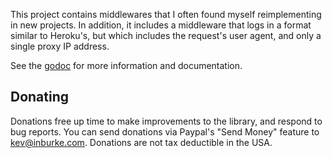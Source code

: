 This project contains middlewares that I often found myself reimplementing
in new projects. In addition, it includes a middleware that logs in a format
similar to Heroku's, but which includes the request's user agent, and only a
single proxy IP address.

See the [godoc](https://godoc.org/github.com/kevinburke/handlers) for more
information and documentation.

## Donating

Donations free up time to make improvements to the library, and respond to
bug reports. You can send donations via Paypal's "Send Money" feature to
kev@inburke.com. Donations are not tax deductible in the USA.

